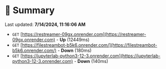 # 📖 Summary
Last updated: **7/14/2024, 11:16:06 AM**

- `GET` [https://restreamer-09gx.onrender.com](https://restreamer-09gx.onrender.com) - **Up** (12449ms)
- `GET` [https://filestreambot-b5k6.onrender.com/](https://filestreambot-b5k6.onrender.com/) - **Down** (180ms)
- `GET` [https://jupyterlab-python3-12-3.onrender.com](https://jupyterlab-python3-12-3.onrender.com) - **Down** (140ms)
